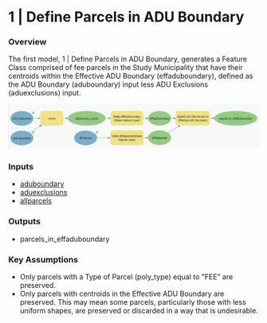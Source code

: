 # 1 | Define Parcels in ADU Boundary

### Overview

The first model, 1 | Define Parcels in ADU Boundary, generates a Feature Class comprised of fee parcels in the Study Municipality that have their centroids within the Effective ADU Boundary (effaduboundary), defined as the ADU Boundary (aduboundary) input less ADU Exclusions (aduexclusions) input.

![Screenshot of Model 1 | Define Parcles in ADU Boundary. Click to expand.](../.gitbook/assets/Model1-2.png)

### Inputs

* [aduboundary](../tool-inputs/spatial-inputs/1-1.-adu-boundary.md)
* [aduexclusions](../tool-inputs/spatial-inputs/1-2.-adu-exclusions.md)
* [allparcels](../tool-inputs/spatial-inputs/1-3.-all-parcels.md)

### Outputs

* parcels\_in\_effaduboundary

### Key Assumptions

* Only parcels with a Type of Parcel (poly\_type) equal to "FEE" are preserved.
* Only parcels with centroids in the Effective ADU Boundary are preserved. This may mean some parcels, particularly those with less uniform shapes, are preserved or discarded in a way that is undesirable.

